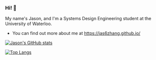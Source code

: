 ### Hi! 👋

My name's Jason, and I'm a Systems Design Engineering student at the University of Waterloo.

- You can find out more about me at https://jas6zhang.github.io/

[![Jason's GitHub stats](https://github-readme-stats.vercel.app/api?username=jas6zhang&theme=algolia&hide=stars,issues)](https://github.com/jas6zhang/github-readme-stats)

[![Top Langs](https://github-readme-stats.vercel.app/api/top-langs/?username=jas6zhang&theme=algolia)](https://github.com/jas6zhang/github-readme-stats)
